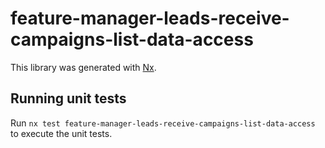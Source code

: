 # feature-manager-leads-receive-campaigns-list-data-access

This library was generated with [Nx](https://nx.dev).

## Running unit tests

Run `nx test feature-manager-leads-receive-campaigns-list-data-access` to execute the unit tests.
